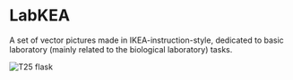 # LabKEA
A set of vector pictures made in IKEA-instruction-style, dedicated to basic laboratory (mainly related to the biological laboratory) tasks.

![T25 flask](https://user-images.githubusercontent.com/7783671/193422319-a33b89b1-044c-4607-80c4-1723ed88501d.svg)
